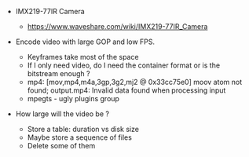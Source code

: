 * IMX219-77IR Camera
    * https://www.waveshare.com/wiki/IMX219-77IR_Camera

* Encode video with large GOP and low FPS.
    * Keyframes take most of the space
    * If I only need video, do I need the container format or is the bitstream enough ? 
	* mp4: [mov,mp4,m4a,3gp,3g2,mj2 @ 0x33cc75e0] moov atom not found; output.mp4: Invalid data found when processing input
	* mpegts - ugly plugins group


* How large will the video be ? 
    * Store a table: duration vs disk size
    * Maybe store a sequence of files
    * Delete some of them


